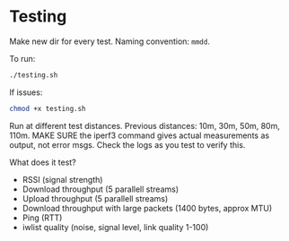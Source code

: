 # Testing

Make new dir for every test. Naming convention: `mmdd`.

To run:
```sh
./testing.sh
```

If issues:
```sh
chmod +x testing.sh
```

Run at different test distances. Previous distances: 10m, 30m, 50m, 80m, 110m.
MAKE SURE the iperf3 command gives actual measurements as output, not error msgs. Check the logs as you test to verify this. 

What does it test?
- RSSI (signal strength)
- Download throughput (5 parallell streams)
- Upload throughput (5 parallell streams)
- Download throughput with large packets (1400 bytes, approx MTU)
- Ping (RTT)
- iwlist quality (noise, signal level, link quality 1-100)
